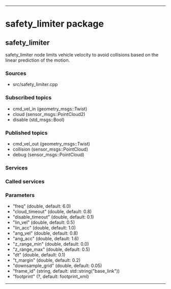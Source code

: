 ----
# safety_limiter package

## safety_limiter

safety_limiter node limits vehicle velocity to avoid collisions based on the linear prediction of the motion.

### Sources

* src/safety_limiter.cpp

### Subscribed topics

* cmd_vel_in (geometry_msgs::Twist)
* cloud (sensor_msgs::PointCloud2)
* disable (std_msgs::Bool)

### Published topics

* cmd_vel_out (geometry_msgs::Twist)
* collision (sensor_msgs::PointCloud)
* debug (sensor_msgs::PointCloud)

### Services


### Called services


### Parameters

* "freq" (double, default: 6.0)
* "cloud_timeout" (double, default: 0.8)
* "disable_timeout" (double, default: 0.1)
* "lin_vel" (double, default: 0.5)
* "lin_acc" (double, default: 1.0)
* "ang_vel" (double, default: 0.8)
* "ang_acc" (double, default: 1.6)
* "z_range_min" (double, default: 0.0)
* "z_range_max" (double, default: 0.5)
* "dt" (double, default: 0.1)
* "t_margin" (double, default: 0.2)
* "downsample_grid" (double, default: 0.05)
* "frame_id" (string, default: std::string("base_link"))
* "footprint" (?, default: footprint_xml)

----

